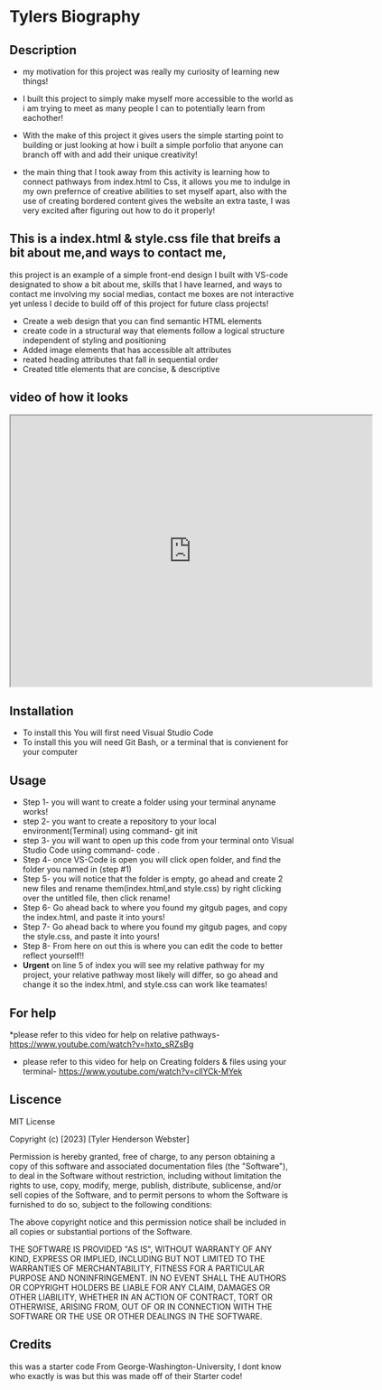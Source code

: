 # Tylers Biography
## Description
* my motivation for this project was really my curiosity of learning new things!

* I built this project to simply make myself more accessible to the world as i am trying to meet as many people I can to potentially learn from eachother! 

* With the make of this project it gives users the simple starting point to building or just looking at how i built a simple porfolio that anyone can branch off with and add their unique creativity!

* the main thing that I took away from this activity is learning how to connect pathways from index.html to Css, it allows you me to indulge in my own prefernce of creative abilities to set myself apart, also with the use of creating bordered content gives the website an extra taste, I was very excited after figuring out how to do it properly!


## This is a index.html & style.css file that breifs a bit about me,and ways to contact me, 

this project is an example of a simple front-end design I built with VS-code designated to show a bit about me, skills that I have learned, and ways to contact me involving my social medias, contact me boxes are not interactive yet unless I decide to build off of this project for future class projects!

* Create a web design that you can find semantic HTML elements
* create code in a structural way that elements follow a logical structure independent of styling and positioning
* Added image elements that has accessible alt attributes
* reated heading attributes that fall in sequential order
* Created title elements that are concise, & descriptive 

## video of how it looks

<iframe src="https://drive.google.com/file/d/1hj8KwzKiipkk2FJL9hF0akqcXLV9DuvF/preview" width="640" height="480"></iframe>

## Installation
 * To install this You will first need Visual Studio Code
 * To install this you will need Git Bash, or a terminal that is convienent for your computer

## Usage
 * Step 1- you will want to create a folder using your terminal anyname works!
 * step 2- you want to create a repository to your local environment(Terminal) using command- git init
 * step 3- you will want to open up this code from your terminal onto Visual Studio Code using command- code .
 * Step 4- once VS-Code is open you will click open folder, and find the folder you named in (step #1)
 * Step 5- you will notice that the folder is empty, go ahead and create 2 new files  and rename them(index.html,and style.css) by right clicking over the untitled file, then click rename!
 * Step 6- Go ahead back to where you found my gitgub pages, and copy the index.html, and paste it into yours!
 * Step 7- Go ahead back to where you found my gitgub pages, and copy the style.css, and paste it into yours!
 * Step 8- From here on out this is where you can edit the code to better reflect yourself!!
* **Urgent** on line 5 of index you will see my relative pathway for my project, your relative pathway most likely will differ, so go ahead and change it so the index.html, and style.css can work like teamates!
## For help
*please refer to this video for help on relative pathways- https://www.youtube.com/watch?v=hxto_sRZsBg 
 * please refer to this video for help on Creating folders & files using your terminal- https://www.youtube.com/watch?v=cllYCk-MYek

## Liscence
MIT License

Copyright (c) [2023] [Tyler Henderson Webster]

Permission is hereby granted, free of charge, to any person obtaining a copy
of this software and associated documentation files (the "Software"), to deal
in the Software without restriction, including without limitation the rights
to use, copy, modify, merge, publish, distribute, sublicense, and/or sell
copies of the Software, and to permit persons to whom the Software is
furnished to do so, subject to the following conditions:

The above copyright notice and this permission notice shall be included in all
copies or substantial portions of the Software.

THE SOFTWARE IS PROVIDED "AS IS", WITHOUT WARRANTY OF ANY KIND, EXPRESS OR
IMPLIED, INCLUDING BUT NOT LIMITED TO THE WARRANTIES OF MERCHANTABILITY,
FITNESS FOR A PARTICULAR PURPOSE AND NONINFRINGEMENT. IN NO EVENT SHALL THE
AUTHORS OR COPYRIGHT HOLDERS BE LIABLE FOR ANY CLAIM, DAMAGES OR OTHER
LIABILITY, WHETHER IN AN ACTION OF CONTRACT, TORT OR OTHERWISE, ARISING FROM,
OUT OF OR IN CONNECTION WITH THE SOFTWARE OR THE USE OR OTHER DEALINGS IN THE
SOFTWARE.

## Credits
this was a starter code From George-Washington-University, I dont know who exactly is was but this was made off of their Starter code!